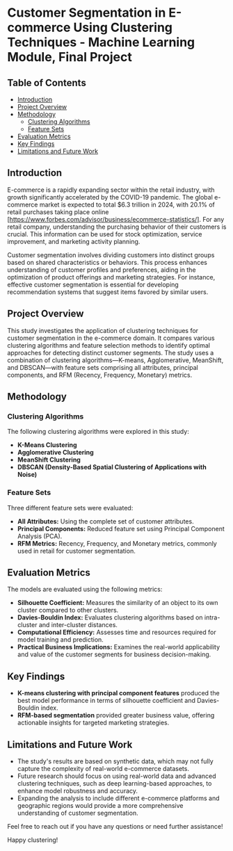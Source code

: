 # Customer Segmentation in E-commerce Using Clustering Techniques - Machine Learning Module, Final Project

## Table of Contents

- [Introduction](#introduction)
- [Project Overview](#project-overview)
- [Methodology](#methodology)
  - [Clustering Algorithms](#clustering-algorithms)
  - [Feature Sets](#feature-sets)
- [Evaluation Metrics](#evaluation-metrics)
- [Key Findings](#key-findings)
- [Limitations and Future Work](#limitations-and-future-work)

## Introduction

E-commerce is a rapidly expanding sector within the retail industry, with growth significantly accelerated by the COVID-19 pandemic. The global e-commerce market is expected to total $6.3 trillion in 2024, with 20.1% of retail purchases taking place online [https://www.forbes.com/advisor/business/ecommerce-statistics/]. For any retail company, understanding the purchasing behavior of their customers is crucial. This information can be used for stock optimization, service improvement, and marketing activity planning.

Customer segmentation involves dividing customers into distinct groups based on shared characteristics or behaviors. This process enhances understanding of customer profiles and preferences, aiding in the optimization of product offerings and marketing strategies. For instance, effective customer segmentation is essential for developing recommendation systems that suggest items favored by similar users.

## Project Overview

This study investigates the application of clustering techniques for customer segmentation in the e-commerce domain. It compares various clustering algorithms and feature selection methods to identify optimal approaches for detecting distinct customer segments. The study uses a combination of clustering algorithms—K-means, Agglomerative, MeanShift, and DBSCAN—with feature sets comprising all attributes, principal components, and RFM (Recency, Frequency, Monetary) metrics.

## Methodology

### Clustering Algorithms

The following clustering algorithms were explored in this study:

- **K-Means Clustering**
- **Agglomerative Clustering**
- **MeanShift Clustering**
- **DBSCAN (Density-Based Spatial Clustering of Applications with Noise)**

### Feature Sets

Three different feature sets were evaluated:

- **All Attributes:** Using the complete set of customer attributes.
- **Principal Components:** Reduced feature set using Principal Component Analysis (PCA).
- **RFM Metrics:** Recency, Frequency, and Monetary metrics, commonly used in retail for customer segmentation.

## Evaluation Metrics

The models are evaluated using the following metrics:

- **Silhouette Coefficient:** Measures the similarity of an object to its own cluster compared to other clusters.
- **Davies-Bouldin Index:** Evaluates clustering algorithms based on intra-cluster and inter-cluster distances.
- **Computational Efficiency:** Assesses time and resources required for model training and prediction.
- **Practical Business Implications:** Examines the real-world applicability and value of the customer segments for business decision-making.

## Key Findings

- **K-means clustering with principal component features** produced the best model performance in terms of silhouette coefficient and Davies-Bouldin index.
- **RFM-based segmentation** provided greater business value, offering actionable insights for targeted marketing strategies.

## Limitations and Future Work

- The study's results are based on synthetic data, which may not fully capture the complexity of real-world e-commerce datasets.
- Future research should focus on using real-world data and advanced clustering techniques, such as deep learning-based approaches, to enhance model robustness and accuracy.
- Expanding the analysis to include different e-commerce platforms and geographic regions would provide a more comprehensive understanding of customer segmentation.


Feel free to reach out if you have any questions or need further assistance!

Happy clustering!
